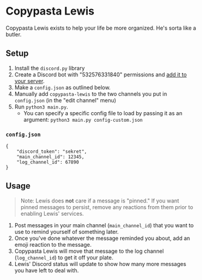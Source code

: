 # Copypasta Lewis

Copypasta Lewis exists to help your life be more organized. He's sorta like a butler.

## Setup

1. Install the `discord.py` library
1. Create a Discord bot with "532576331840" permissions and [add it to your server](https://discordjs.guide/preparations/adding-your-bot-to-servers.html#bot-invite-links).
1. Make a `config.json` as outlined below.
1. Manually add `copypasta-lewis` to the two channels you put in `config.json` (in the "edit channel" menu)
1. Run `python3 main.py`.
	- You can specify a specific config file to load by passing it as an argument: `python3 main.py config-custom.json`

### `config.json`

```
{
	"discord_token": "sekret",
	"main_channel_id": 12345,
	"log_channel_id": 67890
}
```

## Usage

> Note: Lewis does **not** care if a message is "pinned." If you want pinned messages to persist, remove any reactions from them prior to enabling Lewis' services.

1. Post messages in your main channel (`main_channel_id`) that you want to use to remind yourself of something later.
1. Once you've done whatever the message reminded you about, add an emoji reaction to the message.
1. Copypasta Lewis will move that message to the log channel (`log_channel_id`) to get it off your plate.
1. Lewis' Discord status will update to show how many more messages you have left to deal with.
